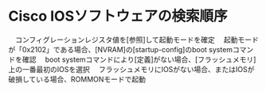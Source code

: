 # Cisco IOSソフトウェアの検索順序
　コンフィグレーションレジスタ値を[参照]して起動モードを確定
　起動モードが「0x2102」である場合、[NVRAM]の[startup-config]のboot systemコマンドを確認
　boot systemコマンドにより[定義]がない場合、[フラッシュメモリ]上の一番最初のIOSを選択
　フラッシュメモリにIOSがない場合、またはIOSが破損している場合、ROMMONモードで起動
